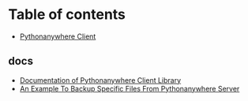 # Table of contents

* [Pythonanywhere Client](README.md)

## docs

* [Documentation of Pythonanywhere Client Library](docs/documentation-of-pythonanywhere-client-library.md)
* [An Example To Backup Specific Files From Pythonanywhere Server](docs/an-example-to-backup-specific-files-from-pythonanywhere-server.md)

